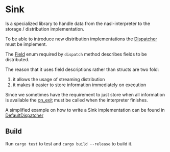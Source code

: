 # Sink

Is a specialized library to handle data from the nasl-interpreter to the storage / distribution implementation.

To be able to introduce new distribution implementations the [Dispatcher](src/lib.rs#L80) must be implement.

The [Field](src/lib.rs#L21) enum required by `dispatch` method describes fields to be distributed.

The reason that it uses field descriptions rather than structs are two fold:
1. it allows the usage of streaming distribution
2. it makes it easier to store information immediately on execution

Since we sometimes have the requirement to just store when all information is available the [on_exit](src/lib.rs#L93) must be called when the interpreter finishes.

A simplified example on how to write a Sink implementation can be found in [DefaultDispatcher](src/lib.rs#L116)

## Build

Run `cargo test` to test and `cargo build --release` to build it.

